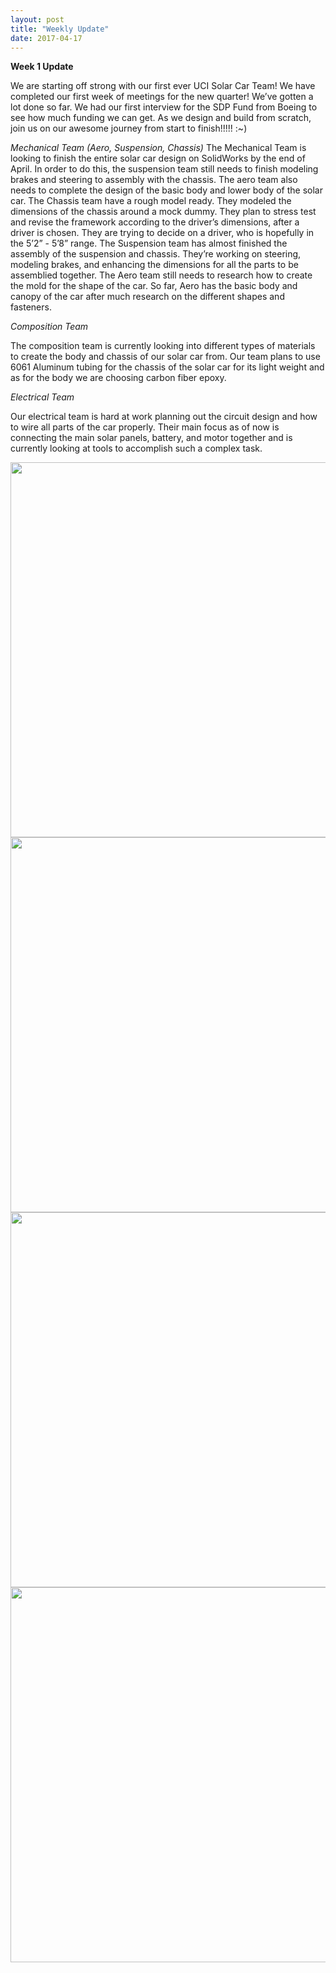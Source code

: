 ```yaml
---
layout: post
title: "Weekly Update"
date: 2017-04-17
---
```



<b>Week 1 Update</b>

We are starting off strong with our first ever UCI Solar Car Team! We have completed our first week of meetings for the new quarter! We’ve gotten a lot done so far. We had our first interview for the SDP Fund from Boeing to see how much funding we can get. As we design and build from scratch, join us on our awesome journey from start to finish!!!!! :~)

<!--more-->


<i>Mechanical Team (Aero, Suspension, Chassis)</i>
The Mechanical Team is looking to finish the entire solar car design on SolidWorks by the end of April. In order to do this, the suspension team still needs to finish modeling brakes and steering to assembly with the chassis. The aero team also needs to complete the design of the basic body and lower body of the solar car. 
The Chassis team have a rough model ready. They modeled the dimensions of the chassis around a mock dummy. They plan to stress test and revise the framework according to the driver’s dimensions, after a driver is chosen. They are trying to decide on a driver, who is hopefully in the 5’2” - 5’8” range.
The Suspension team has almost finished the assembly of the suspension and chassis. They’re working on steering, modeling brakes, and enhancing the dimensions for all the parts to be assemblied together.
The Aero team still needs to research how to create the mold for the shape of the car. So far, Aero has the basic body and canopy of the car after much research on the different shapes and fasteners.

<i> Composition Team </i>

The composition team is currently looking into different types of materials to create the body and chassis of our solar car from. Our team plans to use 6061 Aluminum tubing for the chassis of the solar car for its light weight and as for the body we are choosing carbon fiber epoxy. 


<i> Electrical Team </i>

Our electrical team is hard at work planning out the circuit design and how to wire all parts of the car properly. Their main focus as of now is connecting the main solar panels, battery, and motor together and is currently looking at tools to accomplish such a complex task. 

<img src="{{site.url}}/images/blogpost/Lizette/IMG_0292.JPG" width="600">

<img src="{{site.url}}/images/blogpost/Lizette/IMG_0298.JPG" width="600">

<img src="{{site.url}}/images/blogpost/Lizette/IMG_0297.JPG" width="600">

<img src="{{site.url}}/images/blogpost/Lizette/Screen Shot 2017-04-27 at 8.01.05 PM.png" width="600">
